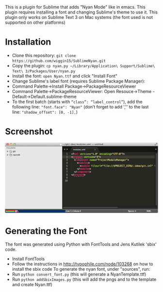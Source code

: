 This is a plugin for Sublime that adds "Nyan Mode" like in emacs.
This plugin requires installing a font and changing Sublime's theme to use it.
This plugin only works on Sublime Text 3 on Mac systems (the font used is not supported on other platforms)

Installation
============
* Clone this repository: `git clone https://github.com/wiggin15/SublimeNyan.git`
* Copy the plugin: `cp nyan.py ~/Library/Application\ Support/Sublime\ Text\ 3/Packages/User/nyan.py`
* Install the font: `open Nyan.ttf` and click "Install Font"
* Change Sublime's label font (requires Sublime Package Manager):
 * Command Palette->Install Package->PackageResourceViewer
 * Command Palette->PackageResourceViewer: Open Resouce->Theme - Default->Default.sublime-theme
 * To the first batch (starts with `“class”: “label_control”`), add the following line:
`"font.face": "Nyan"`
(don’t forget to add ','' to the last line: `"shadow_offset": [0, -1],`)

Screenshot
==========
![Alt text](/screenshot.png?raw=true)

Generating the Font
===================
The font was generated using Python with FontTools and Jens Kutilek 'sbix' code.
* Install FontTools
* Follow the instructions in http://typophile.com/node/103268 on how to install
the sbix code
To generate the nyan font, under "sources", run:
* Run `python convert_font.py` (this will generate a NyanTemplate.ttf)
* Run `python addSbixImages.py` (this will add the pngs and to the template and create Nyan.ttf)